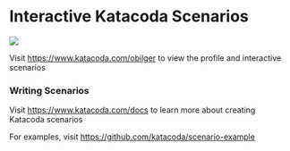 # Interactive Katacoda Scenarios

[![](http://shields.katacoda.com/katacoda/obilger/count.svg)](https://www.katacoda.com/obilger "Get your profile on Katacoda.com")

Visit https://www.katacoda.com/obilger to view the profile and interactive scenarios

### Writing Scenarios
Visit https://www.katacoda.com/docs to learn more about creating Katacoda scenarios

For examples, visit https://github.com/katacoda/scenario-example
